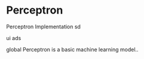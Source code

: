 # Perceptron
Perceptron Implementation 
sd

ui ads

global
Perceptron is a basic machine learning model..
